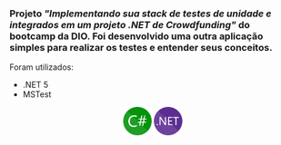 ### Projeto *"Implementando sua stack de testes de unidade e integrados em um projeto .NET de Crowdfunding"* do bootcamp da DIO. Foi desenvolvido uma outra aplicação simples para realizar os testes e entender seus conceitos.

Foram utilizados:
* .NET 5
* MSTest

<div>
    <p align="center">
        <img src="https://raw.githubusercontent.com/github/explore/80688e429a7d4ef2fca1e82350fe8e3517d3494d/topics/csharp/csharp.png" alt="csharp" width="50px">
        <img src="https://raw.githubusercontent.com/github/explore/93d8a67084f94b2a444e510199a6e7622e5b09a3/topics/dotnet/dotnet.png" alt="dotnet" width="50px">
    </p>
</div>